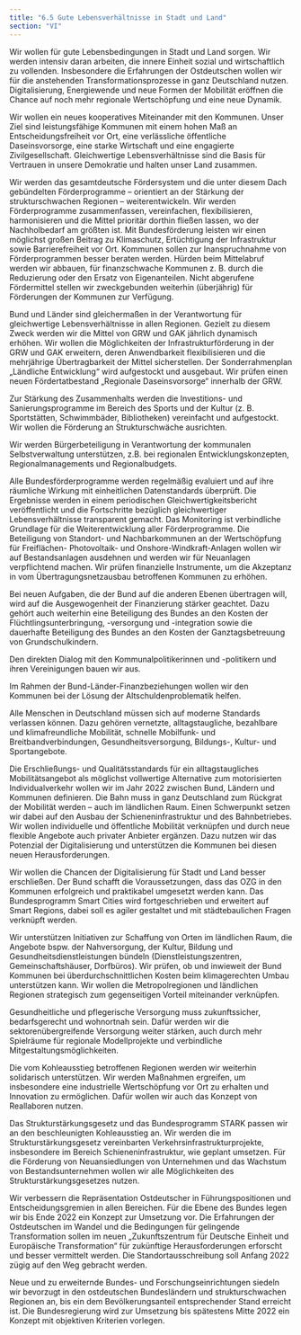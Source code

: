 ```yaml
---
title: "6.5 Gute Lebensverhältnisse in Stadt und Land"
section: "VI"
---
```


Wir wollen für gute Lebensbedingungen in Stadt und Land sorgen. Wir werden intensiv daran arbeiten, die innere Einheit sozial und wirtschaftlich zu vollenden. Insbesondere die Erfahrungen der Ostdeutschen wollen wir für die anstehenden Transformationsprozesse in ganz Deutschland nutzen. Digitalisierung, Energiewende und neue Formen der Mobilität eröffnen die Chance auf noch mehr regionale Wertschöpfung und eine neue Dynamik.

Wir wollen ein neues kooperatives Miteinander mit den Kommunen. Unser Ziel sind leistungsfähige Kommunen mit einem hohen Maß an Entscheidungsfreiheit vor Ort, eine verlässliche öffentliche Daseinsvorsorge, eine starke Wirtschaft und eine engagierte Zivilgesellschaft. Gleichwertige Lebensverhältnisse sind die Basis für Vertrauen in unsere Demokratie und halten unser Land zusammen.

Wir werden das gesamtdeutsche Fördersystem und die unter diesem Dach gebündelten Förderprogramme – orientiert an der Stärkung der strukturschwachen Regionen – weiterentwickeln. Wir werden Förderprogramme zusammenfassen, vereinfachen, flexibilisieren, harmonisieren und die Mittel prioritär dorthin fließen lassen, wo der Nachholbedarf am größten ist. Mit Bundesförderung leisten wir einen möglichst großen Beitrag zu Klimaschutz, Ertüchtigung der Infrastruktur sowie Barrierefreiheit vor Ort. Kommunen sollen zur Inanspruchnahme von Förderprogrammen besser beraten werden. Hürden beim Mittelabruf werden wir abbauen, für finanzschwache Kommunen z. B. durch die Reduzierung oder den Ersatz von Eigenanteilen. Nicht abgerufene Fördermittel stellen wir zweckgebunden weiterhin (überjährig) für Förderungen der Kommunen zur Verfügung.

Bund und Länder sind gleichermaßen in der Verantwortung für gleichwertige Lebensverhältnisse in allen Regionen. Gezielt zu diesem Zweck werden wir die Mittel von GRW und GAK jährlich dynamisch erhöhen. Wir wollen die Möglichkeiten der Infrastrukturförderung in der GRW und GAK erweitern, deren Anwendbarkeit flexibilisieren und die mehrjährige Übertragbarkeit der Mittel sicherstellen. Der Sonderrahmenplan „Ländliche Entwicklung“ wird aufgestockt und ausgebaut. Wir prüfen einen neuen Fördertatbestand „Regionale Daseinsvorsorge“ innerhalb der GRW.

Zur Stärkung des Zusammenhalts werden die Investitions- und Sanierungsprogramme im Bereich des Sports und der Kultur (z. B. Sportstätten, Schwimmbäder, Bibliotheken) vereinfacht und aufgestockt. Wir wollen die Förderung an Strukturschwäche ausrichten.

Wir werden Bürgerbeteiligung in Verantwortung der kommunalen Selbstverwaltung unterstützen, z.B. bei regionalen Entwicklungskonzepten, Regionalmanagements und Regionalbudgets.

Alle Bundesförderprogramme werden regelmäßig evaluiert und auf ihre räumliche Wirkung mit einheitlichen Datenstandards überprüft. Die Ergebnisse werden in einem periodischen Gleichwertigkeitsbericht veröffentlicht und die Fortschritte bezüglich gleichwertiger Lebensverhältnisse transparent gemacht. Das Monitoring ist verbindliche Grundlage für die Weiterentwicklung aller Förderprogramme.
Die Beteiligung von Standort- und Nachbarkommunen an der Wertschöpfung für Freiflächen- Photovoltaik- und Onshore-Windkraft-Anlagen wollen wir auf Bestandsanlagen ausdehnen und werden wir für Neuanlagen verpflichtend machen. Wir prüfen finanzielle Instrumente, um die Akzeptanz in vom Übertragungsnetzausbau betroffenen Kommunen zu erhöhen.

Bei neuen Aufgaben, die der Bund auf die anderen Ebenen übertragen will, wird auf die Ausgewogenheit der Finanzierung stärker geachtet. Dazu gehört auch weiterhin eine Beteiligung des Bundes an den Kosten der Flüchtlingsunterbringung, -versorgung und -integration sowie die dauerhafte Beteiligung des Bundes an den Kosten der Ganztagsbetreuung von Grundschulkindern.

Den direkten Dialog mit den Kommunalpolitikerinnen und -politikern und ihren Vereinigungen bauen wir aus.

Im Rahmen der Bund-Länder-Finanzbeziehungen wollen wir den Kommunen bei der Lösung der Altschuldenproblematik helfen.

Alle Menschen in Deutschland müssen sich auf moderne Standards verlassen können. Dazu gehören vernetzte, alltagstaugliche, bezahlbare und klimafreundliche Mobilität, schnelle Mobilfunk- und Breitbandverbindungen, Gesundheitsversorgung, Bildungs-, Kultur- und Sportangebote.

Die Erschließungs- und Qualitätsstandards für ein alltagstaugliches Mobilitätsangebot als möglichst vollwertige Alternative zum motorisierten Individualverkehr wollen wir im Jahr 2022 zwischen Bund, Ländern und Kommunen definieren. Die Bahn muss in ganz Deutschland zum Rückgrat der Mobilität werden – auch im ländlichen Raum. Einen Schwerpunkt setzen wir dabei auf den Ausbau der Schieneninfrastruktur und des Bahnbetriebes. Wir wollen individuelle und öffentliche Mobilität verknüpfen und durch neue flexible Angebote auch privater Anbieter ergänzen. Dazu nutzen wir das Potenzial der Digitalisierung und unterstützen die Kommunen bei diesen neuen Herausforderungen.

Wir wollen die Chancen der Digitalisierung für Stadt und Land besser erschließen. Der Bund schafft die Voraussetzungen, dass das OZG in den Kommunen erfolgreich und praktikabel umgesetzt werden kann. Das Bundesprogramm Smart Cities wird fortgeschrieben und erweitert auf Smart Regions, dabei soll es agiler gestaltet und mit städtebaulichen Fragen verknüpft werden.

Wir unterstützen Initiativen zur Schaffung von Orten im ländlichen Raum, die Angebote bspw. der Nahversorgung, der Kultur, Bildung und Gesundheitsdienstleistungen bündeln (Dienstleistungszentren, Gemeinschaftshäuser, Dorfbüros). Wir prüfen, ob und inwieweit der Bund Kommunen bei überdurchschnittlichen Kosten beim klimagerechten Umbau unterstützen kann. Wir wollen die Metropolregionen und ländlichen Regionen strategisch zum gegenseitigen Vorteil miteinander verknüpfen.

Gesundheitliche und pflegerische Versorgung muss zukunftssicher, bedarfsgerecht und wohnortnah sein. Dafür werden wir die sektorenübergreifende Versorgung weiter stärken, auch durch mehr Spielräume für regionale Modellprojekte und verbindliche Mitgestaltungsmöglichkeiten.

Die vom Kohleausstieg betroffenen Regionen werden wir weiterhin solidarisch unterstützen. Wir werden Maßnahmen ergreifen, um insbesondere eine industrielle Wertschöpfung vor Ort zu erhalten und Innovation zu ermöglichen. Dafür wollen wir auch das Konzept von Reallaboren nutzen.

Das Strukturstärkungsgesetz und das Bundesprogramm STARK passen wir an den beschleunigten Kohleausstieg an. Wir werden die im Strukturstärkungsgesetz vereinbarten Verkehrsinfrastrukturprojekte, insbesondere im Bereich Schieneninfrastruktur, wie geplant umsetzen. Für die Förderung von Neuansiedlungen von Unternehmen und das Wachstum von Bestandsunternehmen wollen wir alle Möglichkeiten des Strukturstärkungsgesetzes nutzen.

Wir verbessern die Repräsentation Ostdeutscher in Führungspositionen und Entscheidungsgremien in allen Bereichen. Für die Ebene des Bundes legen wir bis Ende 2022 ein Konzept zur Umsetzung vor. Die Erfahrungen der Ostdeutschen im Wandel und die Bedingungen für gelingende Transformation sollen im neuen „Zukunftszentrum für Deutsche Einheit und Europäische Transformation“ für zukünftige Herausforderungen erforscht und besser vermittelt werden. Die Standortausschreibung soll Anfang 2022 zügig auf den Weg gebracht werden.

Neue und zu erweiternde Bundes- und Forschungseinrichtungen siedeln wir bevorzugt in den ostdeutschen Bundesländern und strukturschwachen Regionen an, bis ein dem Bevölkerungsanteil entsprechender Stand erreicht ist. Die Bundesregierung wird zur Umsetzung bis spätestens Mitte 2022 ein Konzept mit objektiven Kriterien vorlegen.
